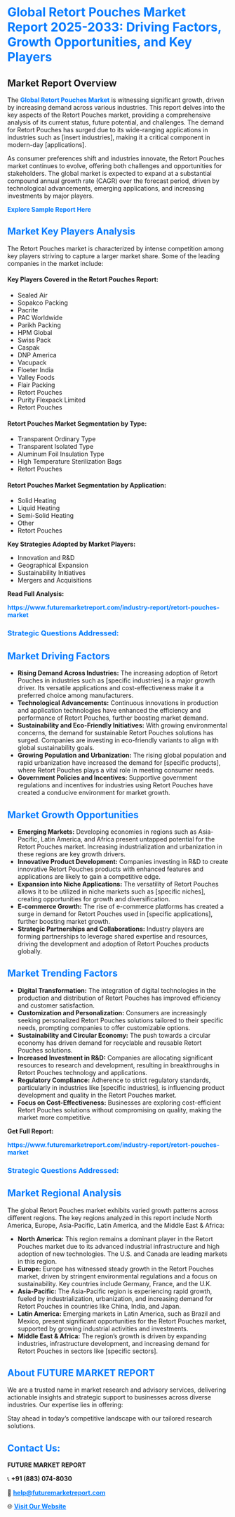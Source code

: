 <h1 style="color: #007BFF;">Global Retort Pouches Market Report 2025-2033: Driving Factors, Growth Opportunities, and Key Players</h1>

<section id="overview">
<h2>Market Report Overview</h2>
<p>The <a href="https://www.futuremarketreport.com/industry-report/retort-pouches-market" style="color: #007BFF; text-decoration: none;"><strong>Global Retort Pouches Market</strong></a> is witnessing significant growth, driven by increasing demand across various industries. This report delves into the key aspects of the Retort Pouches market, providing a comprehensive analysis of its current status, future potential, and challenges. The demand for Retort Pouches has surged due to its wide-ranging applications in industries such as [insert industries], making it a critical component in modern-day [applications].</p>
<p>As consumer preferences shift and industries innovate, the Retort Pouches market continues to evolve, offering both challenges and opportunities for stakeholders. The global market is expected to expand at a substantial compound annual growth rate (CAGR) over the forecast period, driven by technological advancements, emerging applications, and increasing investments by major players.</p>
</section>

<section id="overview">
<p><a href="https://www.futuremarketreport.com/request-sample/reportId=32220" style="color: #007BFF; text-decoration: none;"><strong>Explore Sample Report Here</strong></a></p>
</section>

<section id="key-players">
<h2 style="color: #007BFF;">Market Key Players Analysis</h2>
<p>The Retort Pouches market is characterized by intense competition among key players striving to capture a larger market share. Some of the leading companies in the market include:</p>
<h4>Key Players Covered in the Retort Pouches Report:</h4>
<ul><li>Sealed Air</li><li>Sopakco Packing</li><li>Pacrite</li><li>PAC Worldwide</li><li>Parikh Packing</li><li>HPM Global</li><li>Swiss Pack</li><li>Caspak</li><li>DNP America</li><li>Vacupack</li><li>Floeter India</li><li>Valley Foods</li><li>Flair Packing</li><li>Retort Pouches</li><li>Purity Flexpack Limited</li><li>Retort Pouches</li></ul>
<h4>Retort Pouches Market Segmentation by Type:</h4>
<ul><li>Transparent Ordinary Type</li><li>Transparent Isolated Type</li><li>Aluminum Foil Insulation Type</li><li>High Temperature Sterilization Bags</li><li>Retort Pouches</li></ul>

<h4>Retort Pouches Market Segmentation by Application:</h4>
<ul><li>Solid Heating</li><li>Liquid Heating</li><li>Semi-Solid Heating</li><li>Other</li><li>Retort Pouches</li></ul>
<p><strong>Key Strategies Adopted by Market Players:</strong></p>
<ul>
<li>Innovation and R&D</li>
<li>Geographical Expansion</li>
<li>Sustainability Initiatives</li>
<li>Mergers and Acquisitions</li>
</ul>
</section>

<section>
<p><strong>Read Full Analysis: </strong></p><a href="https://www.futuremarketreport.com/industry-report/retort-pouches-market" style="color: #007BFF; text-decoration: none;"><strong>https://www.futuremarketreport.com/industry-report/retort-pouches-market</strong></a>
<h3 style="color: #007BFF;">Strategic Questions Addressed:</h3>
</section>

<section id="driving-factors">
<h2 style="color: #007BFF;">Market Driving Factors</h2>
<ul>
<li><strong>Rising Demand Across Industries:</strong> The increasing adoption of Retort Pouches in industries such as [specific industries] is a major growth driver. Its versatile applications and cost-effectiveness make it a preferred choice among manufacturers.</li>
<li><strong>Technological Advancements:</strong> Continuous innovations in production and application technologies have enhanced the efficiency and performance of Retort Pouches, further boosting market demand.</li>
<li><strong>Sustainability and Eco-Friendly Initiatives:</strong> With growing environmental concerns, the demand for sustainable Retort Pouches solutions has surged. Companies are investing in eco-friendly variants to align with global sustainability goals.</li>
<li><strong>Growing Population and Urbanization:</strong> The rising global population and rapid urbanization have increased the demand for [specific products], where Retort Pouches plays a vital role in meeting consumer needs.</li>
<li><strong>Government Policies and Incentives:</strong> Supportive government regulations and incentives for industries using Retort Pouches have created a conducive environment for market growth.</li>
</ul>
</section>

<section id="growth-opportunities">
<h2 style="color: #007BFF;">Market Growth Opportunities</h2>
<ul>
<li><strong>Emerging Markets:</strong> Developing economies in regions such as Asia-Pacific, Latin America, and Africa present untapped potential for the Retort Pouches market. Increasing industrialization and urbanization in these regions are key growth drivers.</li>
<li><strong>Innovative Product Development:</strong> Companies investing in R&D to create innovative Retort Pouches products with enhanced features and applications are likely to gain a competitive edge.</li>
<li><strong>Expansion into Niche Applications:</strong> The versatility of Retort Pouches allows it to be utilized in niche markets such as [specific niches], creating opportunities for growth and diversification.</li>
<li><strong>E-commerce Growth:</strong> The rise of e-commerce platforms has created a surge in demand for Retort Pouches used in [specific applications], further boosting market growth.</li>
<li><strong>Strategic Partnerships and Collaborations:</strong> Industry players are forming partnerships to leverage shared expertise and resources, driving the development and adoption of Retort Pouches products globally.</li>
</ul>
</section>

<section id="trending-factors">
<h2 style="color: #007BFF;">Market Trending Factors</h2>
<ul>
<li><strong>Digital Transformation:</strong> The integration of digital technologies in the production and distribution of Retort Pouches has improved efficiency and customer satisfaction.</li>
<li><strong>Customization and Personalization:</strong> Consumers are increasingly seeking personalized Retort Pouches solutions tailored to their specific needs, prompting companies to offer customizable options.</li>
<li><strong>Sustainability and Circular Economy:</strong> The push towards a circular economy has driven demand for recyclable and reusable Retort Pouches solutions.</li>
<li><strong>Increased Investment in R&D:</strong> Companies are allocating significant resources to research and development, resulting in breakthroughs in Retort Pouches technology and applications.</li>
<li><strong>Regulatory Compliance:</strong> Adherence to strict regulatory standards, particularly in industries like [specific industries], is influencing product development and quality in the Retort Pouches market.</li>
<li><strong>Focus on Cost-Effectiveness:</strong> Businesses are exploring cost-efficient Retort Pouches solutions without compromising on quality, making the market more competitive.</li>
</ul>
</section>

<section>
<p><strong>Get Full Report: </strong></p><a href="https://www.futuremarketreport.com/industry-report/retort-pouches-market" style="color: #007BFF; text-decoration: none;"><strong>https://www.futuremarketreport.com/industry-report/retort-pouches-market</strong></a>
<h3 style="color: #007BFF;">Strategic Questions Addressed:</h3>
</section>


<section id="regional-analysis">
<h2 style="color: #007BFF;">Market Regional Analysis</h2>
<p>The global Retort Pouches market exhibits varied growth patterns across different regions. The key regions analyzed in this report include North America, Europe, Asia-Pacific, Latin America, and the Middle East & Africa:</p>
<ul>
<li><strong>North America:</strong> This region remains a dominant player in the Retort Pouches market due to its advanced industrial infrastructure and high adoption of new technologies. The U.S. and Canada are leading markets in this region.</li>
<li><strong>Europe:</strong> Europe has witnessed steady growth in the Retort Pouches market, driven by stringent environmental regulations and a focus on sustainability. Key countries include Germany, France, and the U.K.</li>
<li><strong>Asia-Pacific:</strong> The Asia-Pacific region is experiencing rapid growth, fueled by industrialization, urbanization, and increasing demand for Retort Pouches in countries like China, India, and Japan.</li>
<li><strong>Latin America:</strong> Emerging markets in Latin America, such as Brazil and Mexico, present significant opportunities for the Retort Pouches market, supported by growing industrial activities and investments.</li>
<li><strong>Middle East & Africa:</strong> The region’s growth is driven by expanding industries, infrastructure development, and increasing demand for Retort Pouches in sectors like [specific sectors].</li>
</ul>
</section>

<footer>
<h2 style="color: #007BFF;">About FUTURE MARKET REPORT</h2>
<p>We are a trusted name in market research and advisory services, delivering actionable insights and strategic support to businesses across diverse industries. Our expertise lies in offering:</p>

<p>Stay ahead in today’s competitive landscape with our tailored research solutions.</p>

<h2 style="color: #007BFF;">Contact Us:</h2>
<p><strong>FUTURE MARKET REPORT</strong></p>
<p>📞 <strong>+91 (883) 074-8030</strong></p>
<p>📧 <strong><a href="mailto:help@futuremarketreport.com" style="color: #007BFF;">help@futuremarketreport.com</a></strong></p>
<p>🌐 <strong><a href="https://www.futuremarketreport.com/" style="color: #007BFF;">Visit Our Website</a></strong></p>
</footer>